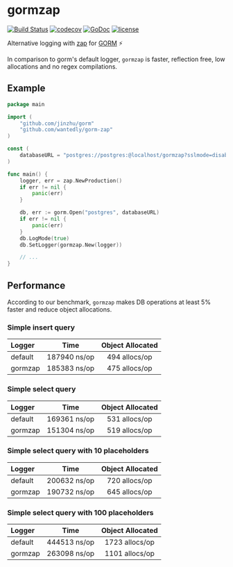 # gormzap
[![Build Status](https://travis-ci.org/wantedly/gorm-zap.svg?branch=master)](https://travis-ci.org/wantedly/gorm-zap)
[![codecov](https://codecov.io/gh/wantedly/gorm-zap/branch/master/graph/badge.svg)](https://codecov.io/gh/wantedly/gorm-zap)
[![GoDoc](https://godoc.org/github.com/wantedly/gorm-zap?status.svg)](https://godoc.org/github.com/wantedly/gorm-zap)
[![license](https://img.shields.io/github/license/wantedly/gorm-zap.svg)](./LICENSE)

Alternative logging with [zap](https://github.com/uber-go/zap) for [GORM](http://jinzhu.me/gorm) ⚡️

In comparison to gorm's default logger, `gormzap` is faster, reflection free, low allocations and no regex compilations.


## Example

```go
package main

import (
	"github.com/jinzhu/gorm"
	"github.com/wantedly/gorm-zap"
)

const (
	databaseURL = "postgres://postgres:@localhost/gormzap?sslmode=disable"
)

func main() {
	logger, err = zap.NewProduction()
	if err != nil {
		panic(err)
	}

	db, err := gorm.Open("postgres", databaseURL)
	if err != nil {
		panic(err)
	}
	db.LogMode(true)
	db.SetLogger(gormzap.New(logger))

	// ...
}
```


## Performance
According to our benchmark, `gormzap` makes DB operations at least 5% faster and reduce object allocations.

### Simple insert query

| Logger | Time | Object Allocated |
| :--- | :---: | :---: |
| default | 187940 ns/op | 494 allocs/op |
| gormzap | 185383 ns/op | 475 allocs/op |

### Simple select query

| Logger | Time | Object Allocated |
| :--- | :---: | :---: |
| default | 169361 ns/op | 531 allocs/op |
| gormzap | 151304 ns/op | 519 allocs/op |

### Simple select query with 10 placeholders

| Logger | Time | Object Allocated |
| :--- | :---: | :---: |
| default | 200632 ns/op | 720 allocs/op |
| gormzap | 190732 ns/op | 645 allocs/op |

### Simple select query with 100 placeholders

| Logger | Time | Object Allocated |
| :--- | :---: | :---: |
| default | 444513 ns/op | 1723 allocs/op |
| gormzap | 263098 ns/op | 1101 allocs/op |
